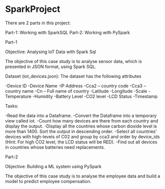 # SparkProject
There are 2 parts in this project:

Part-1: Working with SparkSQL
Part-2: Working with PySpark

Part-1

Objective: Analysing IoT Data with Spark Sql

The objective of this case study is to analyse sensor data, which is presented in JSON format, using Spark SQL. 

Dataset (iot_devices.json): The dataset has the following attributes

-Device ID
-Device Name
-IP Address
-Cca2 – country code
-Cca3 – country name
-Cn – Full name of country
-Latitude
-Longitude
-Scale
-Temperature
-Humidity
-Battery Level
-CO2 level
-LCD Status
-Timestamp

Tasks:

-Read the data into a Dataframe.
-Convert the Dataframe into a temporary view called iot.
-Count how many devices are there from each country and display the output.
-Display all the countries whose carbon dioxide level is more than 1400. Sort the output in descending order.
-Select all countries' devices with high-levels of C02 and group by cca3 and order by device_ids (Hint: For high CO2 level, the LCD status will be RED).
-Find out all devices in countries whose batteries need replacements.


Part-2

Objective: Building a ML system using PySpark

The objective of this case study is to analyse the employee data and build a model to predict employee compensation.
